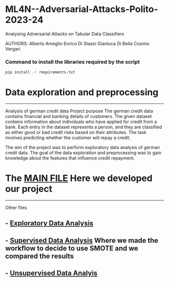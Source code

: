 # ML4N--Adversarial-Attacks-Polito-2023-24

Analysing Adversarial Attacks on Tabular Data Classifiers

AUTHORS:
Alberto Ameglio
Enrico Di Stasio
Gianluca Di Bella
Cosimo Vergari

### Command to install the libraries required by the script

```sh
pip install -r requirements.txt
```

# Data exploration and preprocessing

---

Analysis of german credit data
Project purpose
The german credit data contains financial and banking details of customers. The given dataset contains information about individuals who have applied for credit from a bank. Each entry in the dataset represents a person, and they are classified as either good or bad credit risks based on their attributes. The task involves predicting whether the customer will repay a credit.

The aim of the project was to perform exploratory data analysis of german credit data. The goal of the data exploration and preprocessing was to gain knowledge about the features that influence credit repayment.

# The [MAIN FILE](Adversarial%20Attack.ipynb) Here we developed our project

---

Other files

## - [Exploratory Data Analysis](Adversarial%20Attack%20Exploratory%20Data%20Analysis.ipynb)

## - [Supervised Data Analysis](Adversarial%20Attack%20Supervised%20Data%20Analysis.ipynb) Where we made the workflow to decide to use SMOTE and we compared the results

## - [Unsupervised Data Analyis](Adversarial%20Attack%20Unsupervised%20Data%20Analyis.ipynb)
